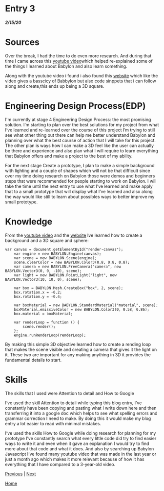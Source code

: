# Entry 3
##### 2/15/20

# Sources 

Over the break, I had the time to do even more research. And during that time I came across this [youtube video](https://www.youtube.com/watch?v=eQH4273wy7w)which helped re-explained some of the things I learned about Babylon and also learn something.

Along with the youtube video i found i also found this [website](https://developer.mozilla.org/enUS/docs/Games/Techniques/3D_on_the_web/Building_up_a_basic_demo_with_Babylon.js?utm_campaign) which like the video gives a basscicy of Babbylon but also code sinppets that i can follow along and create,this ends up being a 3D square.


# Engineering Design Process(EDP)

I'm currently at stage 4 Engineering Design Process: the most promising solution. I’m starting to plan over the best solutions for my project from what I’ve learned and re-learned over the course of this project I’m trying to still see what other thing out there can help me better understand Babylon and planning over what the best course of action that I will take for this project. The other plan is ways how I can make a 3D feel like the user can actually be there and experience and also plan what I will require to learn everything that Babylon offers and make a project to the best of my ability.

For the next stage Create a prototype, I plan to make a simple background with lighting and a couple of shapes which will not be that difficult since over my time doing research on Babylon those were demos and beginners steps that were recommended for people starting to work on Babylon. I will take the time until the next  entry to use what I’ve learned and make apply that to a small prototype that will display what I’ve learned and also along the way would like still to learn about possibles ways to better improve my small prototype.

# Knowledge

From the [youtube video](https://www.youtube.com/watch?v=eQH4273wy7w) and the [website](https://developer.mozilla.org/enUS/docs/Games/Techniques/3D_on_the_web/Building_up_a_basic_demo_with_Babylon.js?utm_campaign) Ive learned how to create a background and a 3D square and sphere:

```
var canvas = document.getElementById("render-canvas");
    var engine = new BABYLON.Engine(canvas);
    var scene = new BABYLON.Scene(engine);
    scene.clearColor = new BABYLON.Color3(0.8, 0.8, 0.8);
    var camera = new BABYLON.FreeCamera("camera", new BABYLON.Vector3(0, 0, -10), scene);
    var light = new BABYLON.PointLight("light", new BABYLON.Vector3(10, 10, 0), scene);

    var box = BABYLON.Mesh.CreateBox("box", 2, scene);
    box.rotation.x = -0.2;
    box.rotation.y = -0.4;

    var boxMaterial = new BABYLON.StandardMaterial("material", scene);
    boxMaterial.emissiveColor = new BABYLON.Color3(0, 0.58, 0.86);
    box.material = boxMaterial;

    var renderLoop = function () {
        scene.render();
    };
    engine.runRenderLoop(renderLoop);
```
By making this simple 3D objective learned how to create a rending loop that makes the scene visible and creating a camera that gives it the light on it. These two are important for any making anything in 3D it provides the fundamental details to start.

# Skills

The skills that I used were Attention to detail and How to Google

I’ve used the skill Attention to detail while typing this blog entry, I’ve constantly have been copying and pasting what I write down here and then transferring it into a google doc which helps to see what spelling errors and grammar correction I need to make. By doing this it would make my blog entry a lot easier to read with minimal mistakes.

I’ve used the skills How to Google while doing research for planning for my prototype I’ve constantly search what every little code did try to find easier ways to write it and even when it gave an explanation I would try to find more about that code and what it does. And also by searching up Babylon Javascript I’ve found many youtube video that was made in the last year or just a month ago which makes it more relevant because of how it has everything that I have compared to a 3-year-old video.

[Previous](entry02.md) | [Next](entry04.md)

[Home](../README.md)
